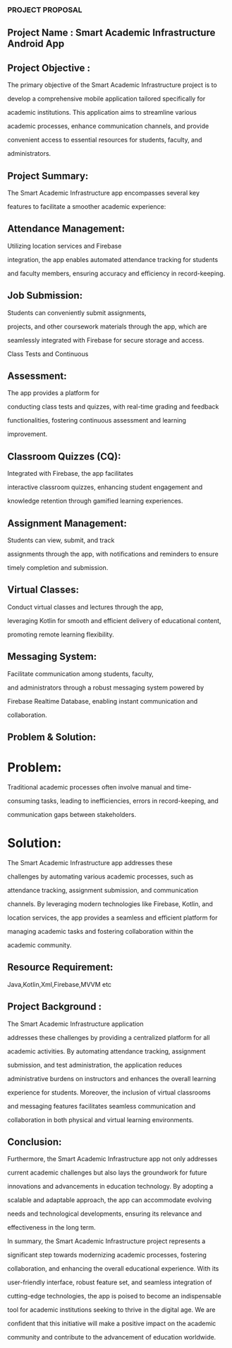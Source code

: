 ### PROJECT PROPOSAL

## Project Name : Smart Academic Infrastructure Android App

## Project Objective : 

The primary objective of the Smart Academic Infrastructure project is to

develop a comprehensive mobile application tailored specifically for

academic institutions. This application aims to streamline various

academic processes, enhance communication channels, and provide

convenient access to essential resources for students, faculty, and

administrators.

## Project Summary:

The Smart Academic Infrastructure app encompasses several key

features to facilitate a smoother academic experience:

## Attendance Management: 
Utilizing location services and Firebase

integration, the app enables automated attendance tracking for students

and faculty members, ensuring accuracy and efficiency in record-keeping.

## Job Submission:
Students can conveniently submit assignments,

projects, and other coursework materials through the app, which are

seamlessly integrated with Firebase for secure storage and access.

Class Tests and Continuous 
## Assessment: 
The app provides a platform for

conducting class tests and quizzes, with real-time grading and feedback

functionalities, fostering continuous assessment and learning

improvement.

## Classroom Quizzes (CQ): 

Integrated with Firebase, the app facilitates

interactive classroom quizzes, enhancing student engagement and

knowledge retention through gamified learning experiences.

## Assignment Management:
Students can view, submit, and track

assignments through the app, with notifications and reminders to ensure

timely completion and submission.

## Virtual Classes:
Conduct virtual classes and lectures through the app,

leveraging Kotlin for smooth and efficient delivery of educational content,

promoting remote learning flexibility.

## Messaging System: 
Facilitate communication among students, faculty,

and administrators through a robust messaging system powered by

Firebase Realtime Database, enabling instant communication and

collaboration.

## Problem & Solution:

# Problem: 
Traditional academic processes often involve manual and time-

consuming tasks, leading to inefficiencies, errors in record-keeping, and

communication gaps between stakeholders.

# Solution: 
The Smart Academic Infrastructure app addresses these

challenges by automating various academic processes, such as

attendance tracking, assignment submission, and communication

channels. By leveraging modern technologies like Firebase, Kotlin, and

location services, the app provides a seamless and efficient platform for

managing academic tasks and fostering collaboration within the

academic community.

## Resource Requirement: 
Java,Kotlin,Xml,Firebase,MVVM etc

## Project Background :
The Smart Academic Infrastructure application

addresses these challenges by providing a centralized platform for all

academic activities. By automating attendance tracking, assignment

submission, and test administration, the application reduces

administrative burdens on instructors and enhances the overall learning

experience for students. Moreover, the inclusion of virtual classrooms

and messaging features facilitates seamless communication and

collaboration in both physical and virtual learning environments.

## Conclusion:

Furthermore, the Smart Academic Infrastructure app not only addresses

current academic challenges but also lays the groundwork for future

innovations and advancements in education technology. By adopting a

scalable and adaptable approach, the app can accommodate evolving

needs and technological developments, ensuring its relevance and

effectiveness in the long term.

In summary, the Smart Academic Infrastructure project represents a

significant step towards modernizing academic processes, fostering

collaboration, and enhancing the overall educational experience. With its

user-friendly interface, robust feature set, and seamless integration of

cutting-edge technologies, the app is poised to become an indispensable

tool for academic institutions seeking to thrive in the digital age. We are

confident that this initiative will make a positive impact on the academic

community and contribute to the advancement of education worldwide.
